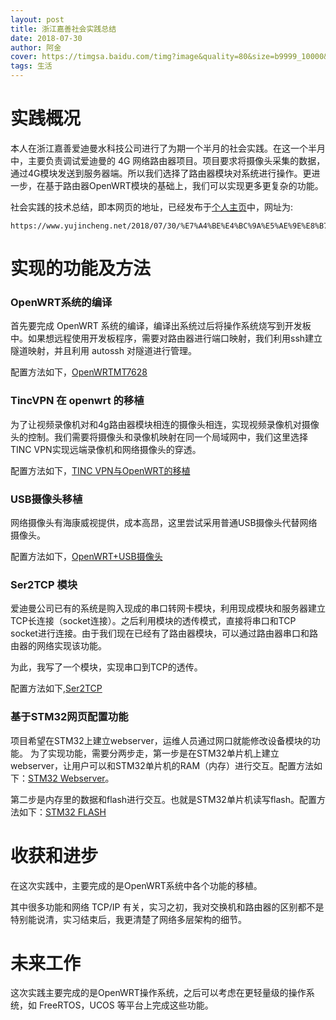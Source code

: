 ```yaml
---
layout: post
title: 浙江嘉善社会实践总结
date: 2018-07-30
author: 阿金
cover: https://timgsa.baidu.com/timg?image&quality=80&size=b9999_10000&sec=1532937791687&di=f99bbb142b9c0e9691d1cfcf1ea057b4&imgtype=0&src=http%3A%2F%2Fpic36.photophoto.cn%2F20150725%2F1190119313800522_b.jpg
tags: 生活
---
```


# 实践概况

本人在浙江嘉善爱迪曼水科技公司进行了为期一个半月的社会实践。在这一个半月中，主要负责调试爱迪曼的 4G 网络路由器项目。项目要求将摄像头采集的数据，通过4G模块发送到服务器端。所以我们选择了路由器模块对系统进行操作。更进一步，在基于路由器OpenWRT模块的基础上，我们可以实现更多更复杂的功能。

社会实践的技术总结，即本网页的地址，已经发布于[个人主页](https://www.yujincheng.net/2018/07/30/%E7%A4%BE%E4%BC%9A%E5%AE%9E%E8%B7%B5%E6%80%BB%E7%BB%93.html)中，网址为:

```HTTP
https://www.yujincheng.net/2018/07/30/%E7%A4%BE%E4%BC%9A%E5%AE%9E%E8%B7%B5%E6%80%BB%E7%BB%93.html
```

# 实现的功能及方法

### OpenWRT系统的编译

首先要完成 OpenWRT 系统的编译，编译出系统过后将操作系统烧写到开发板中。如果想远程使用开发板程序，需要对路由器进行端口映射，我们利用ssh建立隧道映射，并且利用 autossh 对隧道进行管理。

配置方法如下，[OpenWRTMT7628](/2018/07/17/OpewrtMT7628.html)

### TincVPN 在 openwrt 的移植

为了让视频录像机对和4g路由器模块相连的摄像头相连，实现视频录像机对摄像头的控制。我们需要将摄像头和录像机映射在同一个局域网中，我们这里选择 TINC VPN实现远端录像机和网络摄像头的穿透。

配置方法如下，[TINC VPN与OpenWRT的移植](/2018/07/20/TincVPN-+-OpenWRT-配置.html)

### USB摄像头移植

网络摄像头有海康威视提供，成本高昂，这里尝试采用普通USB摄像头代替网络摄像头。

配置方法如下，[OpenWRT+USB摄像头](/2018/07/25/Openwrt+USB摄像头.html)

### Ser2TCP 模块

爱迪曼公司已有的系统是购入现成的串口转网卡模块，利用现成模块和服务器建立TCP长连接（socket连接）。之后利用模块的透传模式，直接将串口和TCP socket进行连接。由于我们现在已经有了路由器模块，可以通过路由器串口和路由器的网络实现该功能。

为此，我写了一个模块，实现串口到TCP的透传。

配置方法如下,[Ser2TCP](/2018/07/29/Ser2TCP.html)

### 基于STM32网页配置功能

项目希望在STM32上建立webserver，运维人员通过网口就能修改设备模块的功能。
为了实现功能，需要分两步走，第一步是在STM32单片机上建立webserver，让用户可以和STM32单片机的RAM（内存）进行交互。配置方法如下：[STM32 Webserver](/2018/08/03/WebserverOnSTM32.html)。

第二步是内存里的数据和flash进行交互。也就是STM32单片机读写flash。配置方法如下：[STM32 FLASH](/2018/08/06/STM32读写flash操作.html)

# 收获和进步

在这次实践中，主要完成的是OpenWRT系统中各个功能的移植。

其中很多功能和网络 TCP/IP 有关，实习之初，我对交换机和路由器的区别都不是特别能说清，实习结束后，我更清楚了网络多层架构的细节。

# 未来工作

这次实践主要完成的是OpenWRT操作系统，之后可以考虑在更轻量级的操作系统，如 FreeRTOS，UCOS 等平台上完成这些功能。